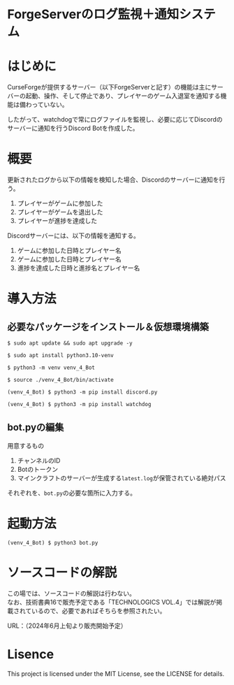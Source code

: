 ForgeServerのログ監視＋通知システム
===
# はじめに
CurseForgeが提供するサーバー（以下ForgeServerと記す）の機能は主にサーバーの起動、操作、そして停止であり、プレイヤーのゲーム入退室を通知する機能は備わっていない。

したがって、watchdogで常にログファイルを監視し、必要に応じてDiscordのサーバーに通知を行うDiscord Botを作成した。
# 概要
更新されたログから以下の情報を検知した場合、Discordのサーバーに通知を行う。
1. プレイヤーがゲームに参加した
2. プレイヤーがゲームを退出した
3. プレイヤーが進捗を達成した

Discordサーバーには、以下の情報を通知する。
1. ゲームに参加した日時とプレイヤー名
2. ゲームに参加した日時とプレイヤー名
3.  進捗を達成した日時と進捗名とプレイヤー名

# 導入方法
## 必要なパッケージをインストール＆仮想環境構築
```
$ sudo apt update && sudo apt upgrade -y
```
```
$ sudo apt install python3.10-venv
```
```
$ python3 -m venv venv_4_Bot
```
```
$ source ./venv_4_Bot/bin/activate
```
```
(venv_4_Bot) $ python3 -m pip install discord.py
```
```
(venv_4_Bot) $ python3 -m pip install watchdog
```
## bot.pyの編集
用意するもの
1. チャンネルのID
2. Botのトークン
3. マインクラフトのサーバーが生成する`latest.log`が保管されている絶対パス

それぞれを、`bot.py`の必要な箇所に入力する。
# 起動方法
```
(venv_4_Bot) $ python3 bot.py
```
# ソースコードの解説
この場では、ソースコードの解説は行わない。  
なお、技術書典16で販売予定である「TECHNOLOGICS VOL.4」では解説が掲載されているので、必要であればそちらを参照されたい。

URL：（2024年6月上旬より販売開始予定）
# Lisence

This project is licensed under the MIT License, see the LICENSE for details.
